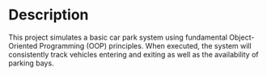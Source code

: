 # Description

This project simulates a basic car park system using fundamental Object-Oriented Programming (OOP) principles. 
When executed, the system will consistently track vehicles entering and exiting as well as the availability of parking bays.

